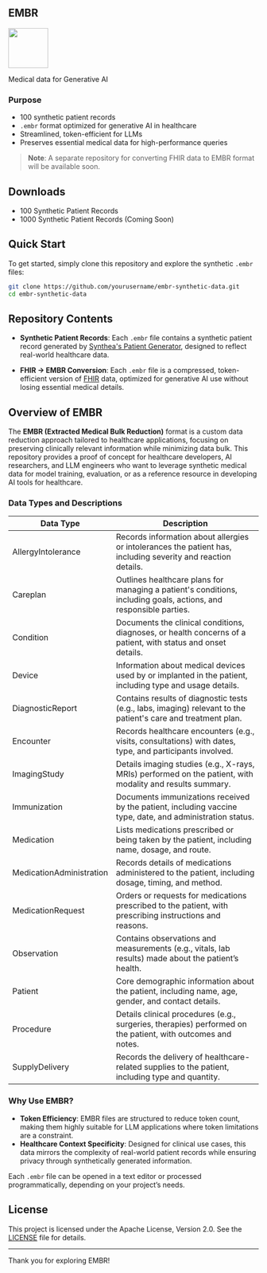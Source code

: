 ## EMBR

<img src="https://www.xpawn.ai/_next/image?url=%2Fimages%2Fembr.png&w=3840&q=75" width="80">

Medical data for Generative AI

### Purpose

- 100 synthetic patient records 
- `.embr` format optimized for generative AI in healthcare
- Streamlined, token-efficient for LLMs
- Preserves essential medical data for high-performance queries

> **Note**: A separate repository for converting FHIR data to EMBR format will be available soon.



## Downloads
- 100 Synthetic Patient Records
- 1000 Synthetic Patient Records (Coming Soon)

## Quick Start

To get started, simply clone this repository and explore the synthetic `.embr` files:

```bash
git clone https://github.com/yourusername/embr-synthetic-data.git
cd embr-synthetic-data
```

## Repository Contents

- **Synthetic Patient Records**: Each `.embr` file contains a synthetic patient record generated by [Synthea's Patient Generator](https://github.com/synthetichealth/synthea), designed to reflect real-world healthcare data.

- **FHIR -> EMBR Conversion**: Each `.embr` file is a compressed, token-efficient version of [FHIR](https://hl7.org/fhir/) data, optimized for generative AI use without losing essential medical details.





## Overview of EMBR

The **EMBR (Extracted Medical Bulk Reduction)** format is a custom data reduction approach tailored to healthcare applications, focusing on preserving clinically relevant information while minimizing data bulk. This repository provides a proof of concept for healthcare developers, AI researchers, and LLM engineers who want to leverage synthetic medical data for model training, evaluation, or as a reference resource in developing AI tools for healthcare.

### Data Types and Descriptions

| Data Type                | Description                                                                                     |
|--------------------------|-------------------------------------------------------------------------------------------------|
| AllergyIntolerance       | Records information about allergies or intolerances the patient has, including severity and reaction details. |
| Careplan                 | Outlines healthcare plans for managing a patient's conditions, including goals, actions, and responsible parties. |
| Condition                | Documents the clinical conditions, diagnoses, or health concerns of a patient, with status and onset details. |
| Device                   | Information about medical devices used by or implanted in the patient, including type and usage details. |
| DiagnosticReport         | Contains results of diagnostic tests (e.g., labs, imaging) relevant to the patient's care and treatment plan. |
| Encounter                | Records healthcare encounters (e.g., visits, consultations) with dates, type, and participants involved. |
| ImagingStudy             | Details imaging studies (e.g., X-rays, MRIs) performed on the patient, with modality and results summary. |
| Immunization             | Documents immunizations received by the patient, including vaccine type, date, and administration status. |
| Medication               | Lists medications prescribed or being taken by the patient, including name, dosage, and route. |
| MedicationAdministration | Records details of medications administered to the patient, including dosage, timing, and method. |
| MedicationRequest        | Orders or requests for medications prescribed to the patient, with prescribing instructions and reasons. |
| Observation              | Contains observations and measurements (e.g., vitals, lab results) made about the patient’s health. |
| Patient                  | Core demographic information about the patient, including name, age, gender, and contact details. |
| Procedure                | Details clinical procedures (e.g., surgeries, therapies) performed on the patient, with outcomes and notes. |
| SupplyDelivery           | Records the delivery of healthcare-related supplies to the patient, including type and quantity. |


### Why Use EMBR?

- **Token Efficiency**: EMBR files are structured to reduce token count, making them highly suitable for LLM applications where token limitations are a constraint.
- **Healthcare Context Specificity**: Designed for clinical use cases, this data mirrors the complexity of real-world patient records while ensuring privacy through synthetically generated information.

Each `.embr` file can be opened in a text editor or processed programmatically, depending on your project’s needs.

## License

This project is licensed under the Apache License, Version 2.0. See the [LICENSE](LICENSE) file for details.

---
Thank you for exploring EMBR!